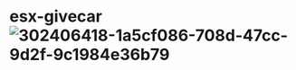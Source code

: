 # esx-givecar![302406418-1a5cf086-708d-47cc-9d2f-9c1984e36b79](https://github.com/lum1nnas/esx-givecar/assets/165729127/3e3f9729-7972-4cb2-95b6-1e698387aeae)
